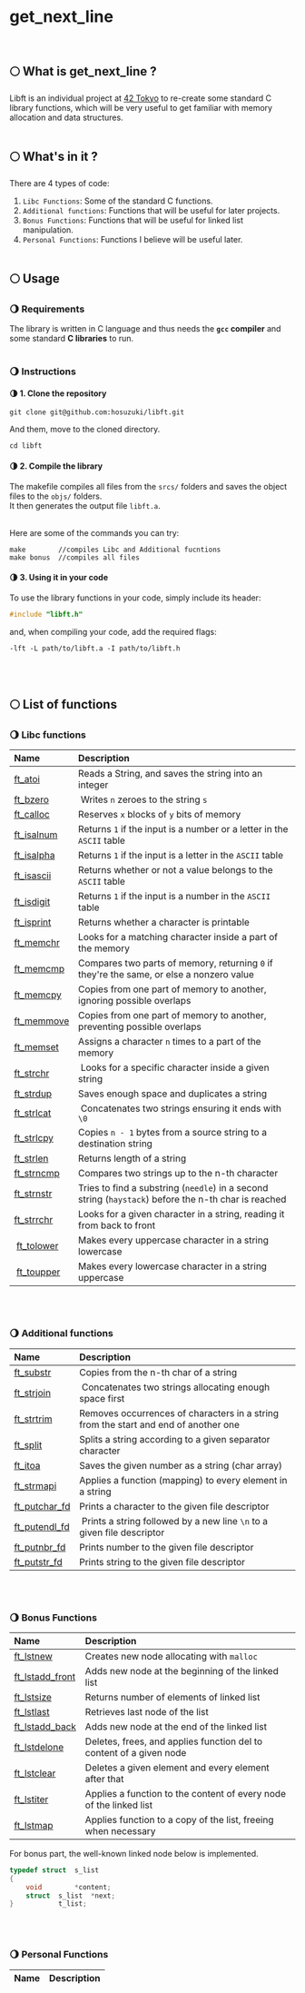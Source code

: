 # get_next_line
<br>

## 🌕 What is get_next_line ?

Libft is an individual project at [42 Tokyo][1] to re-create some standard C library functions,  which will be very useful to get familiar with memory allocation and data structures.
<br><br>


## 🌕 What's in it ?

There are 4 types of code:

1.  `Libc Functions`: Some of the standard C functions.
2.  `Additional functions`: Functions that will be useful for later projects.
3.  `Bonus Functions`: Functions that will be useful for linked list manipulation.
4.  `Personal Functions`: Functions I believe will be useful later.
<br><br>


## 🌕 Usage

### 🌖 Requirements

The library is written in C language and thus needs the **`gcc` compiler** and some standard **C libraries** to run.
<br><br>

### 🌖 Instructions

#### 🌗 1. Clone the repository
```shell
git clone git@github.com:hosuzuki/libft.git
```

And them, move to the cloned directory.
```shell
cd libft
```

#### 🌗 2. Compile the library

The makefile compiles all files from the ``srcs/`` folders and saves the object files to the ``objs/`` folders. <br>
It then generates the output file ``libft.a``.
<br><br>

Here are some of the commands you can try:
```
make        //compiles Libc and Additional fucntions
make bonus	//compiles all files
```

#### 🌗 3. Using it in your code

To use the library functions in your code, simply include its header:

```C
#include "libft.h"
```

and, when compiling your code, add the required flags:

```shell
-lft -L path/to/libft.a -I path/to/libft.h
```
<br><br>

## 🌕 List of functions

### 🌖 Libc functions

| Name | Description |
| :------ | :--------- |
| [ft_atoi](srcs/ft_atoi.c) | Reads a String, and saves the string into an integer |
| [ft_bzero](srcs/ft_bzero.c) | Writes ``n`` zeroes to the string ``s`` |
| [ft_calloc](srcs/ft_calloc.c) | Reserves ``x`` blocks of ``y`` bits of memory |
| [ft_isalnum](srcs/ft_isalum.c) | Returns ``1`` if the input is a number or a letter in the ``ASCII`` table |
|  [ft_isalpha](srcs/ft_isalpha.c) | Returns ``1`` if the input is a letter in the ``ASCII`` table |
| [ft_isascii](srcs/ft_isascii.c) | Returns whether or not a value belongs to the ``ASCII`` table |
| [ft_isdigit](srcs/ft_isdigit.c) | Returns ``1`` if the input is a number in the ``ASCII`` table |
| [ft_isprint](srcs/ft_isprint.c) | Returns whether a character is printable |
| [ft_memchr](srcs/ft_memchr.c) | Looks for a matching character inside a part of the memory |
| [ft_memcmp](srcs/ft_memcmp.c) | Compares two parts of memory, returning ``0`` if they're the same, or else a nonzero value |
| [ft_memcpy](srcs/ft_mcmcpy) | Copies from one part of memory to another, ignoring possible overlaps |
| [ft_memmove](srcs/ft_memmove.c) | Copies from one part of memory to another, preventing possible overlaps |
| [ft_memset](srcs/ft_memset.c) | Assigns a character ``n`` times to a part of the memory |
| [ft_strchr](srcs/ft_strchr.c) | Looks for a specific character inside a given string |
| [ft_strdup](srcs/ft_strdup.c) | Saves enough space and duplicates a string |
| [ft_strlcat](srcs/ft_strlcat.c) | Concatenates two strings ensuring it ends with ``\0`` |
| [ft_strlcpy](srcs/ft_strlcpy.c) | Copies ``n - 1`` bytes from a source string to a destination string |
| [ft_strlen](srcs/ft_strlen.c) | Returns length of a string |
| [ft_strncmp](srcs/ft_strncmp.c) | Compares two strings up to the n-th character |
| [ft_strnstr](srcs/ft_strnstr.c) | Tries to find a substring (``needle``) in a second string (``haystack``) before the n-th char is reached |
| [ft_strrchr](srcs/ft_strrchr.c) | Looks for a given character in a string, reading it from back to front |
| [ft_tolower](srcs/ft_tolower.c) | Makes every uppercase character in a string lowercase |
| [ft_toupper](srcs/ft_toupper.c) | Makes every lowercase character in a string uppercase |

<br><br>

### 🌖 Additional functions

| Name | Description |
| :------ | :--------- |
| [ft_substr](srcs/ft_substr.c) | Copies from the n-th char of a string |
| [ft_strjoin](srcs/ft_strjoin.c) | Concatenates two strings allocating enough space first |
| [ft_strtrim](srcs/ft_strtrim.c) | Removes occurrences of characters in a string from the start and end of another one |
| [ft_split](srcs/ft_split.c) | Splits a string according to a given separator character |
| [ft_itoa](srcs/ft_itoa.c) | Saves the given number as a string (char array) |
| [ft_strmapi](srcs/ft_strmapi.c) | Applies a function (mapping) to every element in a string |
| [ft_putchar_fd](srcs/ft_putchar_fd.c) | Prints a character to the given file descriptor |
| [ft_putendl_fd](srcs/ft_putendl_fd.c) | Prints a string followed by a new line ``\n`` to a given file descriptor |
| [ft_putnbr_fd](srcs/ft_putnbr_fd.c) | Prints number to the given file descriptor |
| [ft_putstr_fd](srcs/ft_putstr_fd.c) | Prints string to the given file descriptor |

<br><br>

### 🌖 Bonus Functions
| Name | Description |
| :------ | :--------- |
| [ft_lstnew](srcs/ft_lstnew.c) | Creates new node allocating with ``malloc`` |
| [ft_lstadd_front](srcs/ft_lstadd_front.c) | Adds new node at the beginning of the linked list |
| [ft_lstsize](srcs/ft_lstsize.c) | Returns number of elements of linked list |
| [ft_lstlast](srcs/ft_lstlast.c) | Retrieves last node of the list |
| [ft_lstadd_back](srcs/ft_lstadd_back.c) | Adds new node at the end of the linked list |
| [ft_lstdelone](srcs/ft_delone.c) | Deletes, frees, and applies function del to content of a given node |
| [ft_lstclear](srcs/ft_lstclear.c) | Deletes a given element and every element after that |
| [ft_lstiter](srcs/ft_lstiter.c) | Applies a function to the content of every node of the linked list |
| [ft_lstmap](srcs/ft_lstmap.c) | Applies function to a copy of the list, freeing when necessary |

For bonus part, the well-known linked node below is implemented.
```C
typedef	struct	s_list
{
	void		*content;
	struct	s_list	*next;
}			t_list;
```
<br><br>

### 🌖 Personal Functions

| Name | Description |
| :------: | :---------: |
<br><br>


[1]: https://42tokyo.jp/
